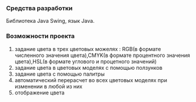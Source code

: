 ### Средства разработки
Библиотека Java Swing, язык Java.
### Возможности проекта

1. задание цвета в трех цветовых можелях : RGB(в формате численного значения цвета),CMYK(в формате процентного значения цвета),HSL(в формате углового и процетного значений)
2. задание цвета в цветовых моделях с помощью ползунков
3. задание цвета с помощью палитры
4. автоматический перерасчет во всех цветовых моделях при изменении в любой из них
5. отображение цвета
